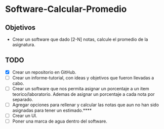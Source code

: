 # Software-Calcular-Promedio

## Objetivos

- Crear un software que dado [2-N] notas, calcule el promedio de la asignatura.

## TODO

- [X] Crear un repositorio en GitHub.
- [ ] Crear un informe-tutorial, con ideas y objetivos que fueron llevadas a cabo.
- [ ] Crear un software que nos permita asignar un porcentaje a un item teorico/laboratorio. Ademas de asignar un porcentaje a cada nota por separado.
- [ ] Agregar opciones para rellenar y calcular las notas que aun no han sido asignadas para tener un estimado.****
- [ ] Crear un UI.
- [ ] Poner una marca de agua dentro del software.

